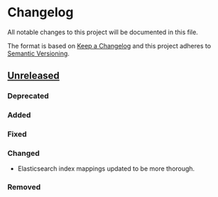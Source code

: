 # Changelog

All notable changes to this project will be documented in this file.

The format is based on [Keep a Changelog](http://keepachangelog.com/en/1.0.0/)
and this project adheres to [Semantic Versioning](http://semver.org/spec/v2.0.0.html).

## [Unreleased]

### Deprecated

### Added

### Fixed

### Changed

- Elasticsearch index mappings updated to be more thorough.

### Removed


[Unreleased]: <https://github.com/stac-utils/stac-fastapi-elasticsearch/tree/main>
